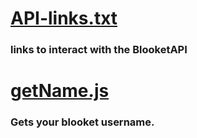 # [API-links.txt](https://github.com/ZasticBradyn/BlooketCheatTools/blob/main/api/API-links.txt)
### links to interact with the BlooketAPI
# [getName.js](https://github.com/ZasticBradyn/BlooketCheatTools/blob/main/api/getName.js)
### Gets your blooket username.
